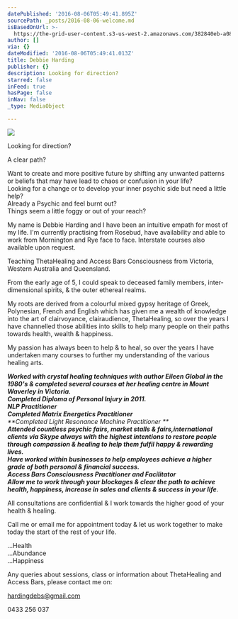 ```yaml
---
datePublished: '2016-08-06T05:49:41.895Z'
sourcePath: _posts/2016-08-06-welcome.md
isBasedOnUrl: >-
  https://the-grid-user-content.s3-us-west-2.amazonaws.com/382840eb-a08f-4d22-a10b-bfde424cba66.jpg
author: []
via: {}
dateModified: '2016-08-06T05:49:41.013Z'
title: Debbie Harding
publisher: {}
description: Looking for direction?
starred: false
inFeed: true
hasPage: false
inNav: false
_type: MediaObject

---
```

![](https://the-grid-user-content.s3-us-west-2.amazonaws.com/382840eb-a08f-4d22-a10b-bfde424cba66.jpg)

Looking for direction?

A clear path?

Want to create and more positive future by shifting any unwanted patterns or beliefs that may have lead to chaos or confusion in your life?  
Looking for a change or to develop your inner psychic side but need a little help?  
Already a Psychic and feel burnt out?  
Things seem a little foggy or out of your reach?

My name is Debbie Harding and I have been an intuitive empath for most of my life. I'm currently practising from Rosebud, have availability and able to work from Mornington and Rye face to face. Interstate courses also available upon request.

Teaching ThetaHealing and Access Bars Consciousness from Victoria, Western Australia and Queensland.

From the early age of 5, I could speak to deceased family members, inter-dimensional spirits, & the outer ethereal realms.

My roots are derived from a colourful mixed gypsy heritage of Greek, Polynesian, French and English which has given me a wealth of knowledge into the art of clairvoyance, clairaudience, ThetaHealing, so over the years I have channelled those abilities into skills to help many people on their paths towards health, wealth & happiness.

My passion has always been to help & to heal, so over the years I have undertaken many courses to further my understanding of the various healing arts.

_**Worked with crystal healing techniques with author Eileen Global in the 1980's & completed several courses at her healing centre in Mount Waverley in Victoria.**_  
_**Completed Diploma of Personal Injury in 2011\.**_  
_**NLP Practitioner**_  
_**Completed Matrix Energetics Practitioner**_  
_**Completed Light Resonance Machine Practitioner **_  
_**Attended countless psychic fairs, market stalls & fairs,international clients via Skype always with the highest intentions to restore people through compassion & healing to help them fulfil happy & rewarding lives.**_  
_**Have worked within businesses to help employees achieve a higher grade of both personal & financial success.**_  
_**Access Bars Consciousness Practitioner and Facilitator**_  
_**Allow me to work through your blockages & clear the path to achieve health, happiness, increase in sales and clients & success in your life**_.

All consultations are confidential & I work towards the higher good of your health & healing.

Call me or email me for appointment today & let us work together to make today the start of the rest of your life.

...Health  
...Abundance  
...Happiness

Any queries about sessions, class or information about ThetaHealing and Access Bars, please contact me on:

hardingdebs@gmail.com

0433 256 037